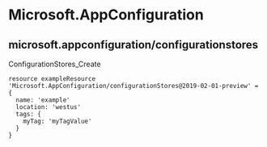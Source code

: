# Microsoft.AppConfiguration

## microsoft.appconfiguration/configurationstores

ConfigurationStores_Create
```bicep
resource exampleResource 'Microsoft.AppConfiguration/configurationStores@2019-02-01-preview' = {
  name: 'example'
  location: 'westus'
  tags: {
    myTag: 'myTagValue'
  }
}
```

